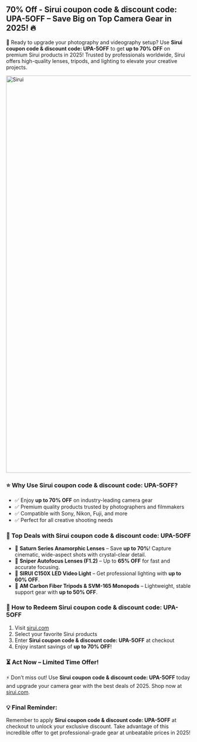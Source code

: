 <h2>70% Off - Sirui coupon code & discount code: UPA-5OFF – Save Big on Top Camera Gear in 2025! 🔥</h2>
<p>📸 Ready to upgrade your photography and videography setup? Use <strong>Sirui coupon code & discount code: UPA-5OFF</strong> to get <strong>up to 70% OFF</strong> on premium Sirui products in 2025! Trusted by professionals worldwide, Sirui offers high-quality lenses, tripods, and lighting to elevate your creative projects.</p>
<img src="https://images.mirror-media.xyz/publication-images/R8vXD4jkXdnH62YA6J_p3.png?height=667&width=1333" alt="Sirui" width="1080">
<h3>⭐ Why Use Sirui coupon code & discount code: UPA-5OFF?</h3>
<ul>
<li>✅ Enjoy <strong>up to 70% OFF</strong> on industry-leading camera gear</li>
<li>✅ Premium quality products trusted by photographers and filmmakers</li>
<li>✅ Compatible with Sony, Nikon, Fuji, and more</li>
<li>✅ Perfect for all creative shooting needs</li>
</ul>
<h3>🎯 Top Deals with Sirui coupon code & discount code: UPA-5OFF</h3>
<ul>
<li>🔹 <strong>Saturn Series Anamorphic Lenses</strong> – Save <strong>up to 70%</strong>! Capture cinematic, wide-aspect shots with crystal-clear detail.</li>
<li>🔹 <strong>Sniper Autofocus Lenses (F1.2)</strong> – Up to <strong>65% OFF</strong> for fast and accurate focusing.</li>
<li>🔹 <strong>SIRUI C150X LED Video Light</strong> – Get professional lighting with <strong>up to 60% OFF</strong>.</li>
<li>🔹 <strong>AM Carbon Fiber Tripods & SVM-165 Monopods</strong> – Lightweight, stable support gear with <strong>up to 50% OFF</strong>.</li>
</ul>
<h3>🚀 How to Redeem Sirui coupon code & discount code: UPA-5OFF</h3>
<ol>
<li>Visit <a href="https://store.sirui.com/?sca_ref=8845442.lYfQapkN7X&utm_source=affiliates&utm_medium=uppromote&utm_campaign=8845442" target="_blank" rel="nofollow noopener">sirui.com</a></li>
<li>Select your favorite Sirui products</li>
<li>Enter <strong>Sirui coupon code & discount code: UPA-5OFF</strong> at checkout</li>
<li>Enjoy instant savings of <strong>up to 70% OFF</strong>!</li>
</ol>
<h3>⏳ Act Now – Limited Time Offer!</h3>
<p>⚡ Don’t miss out! Use <strong>Sirui coupon code & discount code: UPA-5OFF</strong> today and upgrade your camera gear with the best deals of 2025. Shop now at <a href="https://store.sirui.com/?sca_ref=8845442.lYfQapkN7X&utm_source=affiliates&utm_medium=uppromote&utm_campaign=8845442" target="_blank" rel="nofollow noopener">sirui.com</a>.</p>
<h3>💡 Final Reminder:</h3>
<p>Remember to apply <strong>Sirui coupon code & discount code: UPA-5OFF</strong> at checkout to unlock your exclusive discount. Take advantage of this incredible offer to get professional-grade gear at unbeatable prices in 2025!</p>
